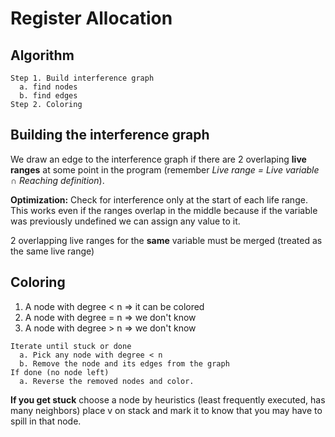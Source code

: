 # Register Allocation

## Algorithm

```
Step 1. Build interference graph
  a. find nodes
  b. find edges
Step 2. Coloring 
```

## Building the interference graph

We draw an edge to the interference graph if there are 2 overlaping **live ranges** at some point in the program (remember _Live range = Live variable ∩ Reaching definition_).

**Optimization:** Check for interference only at the start of each life range. This works even if the ranges overlap in the middle because if the variable was previously undefined we can assign any value to it.

2 overlapping live ranges for the **same** variable must be merged (treated as the same live range)

## Coloring 

1. A node with degree < n ⇒ it can be colored
2. A node with degree = n ⇒ we don't know
3. A node with degree > n ⇒ we don't know

```
Iterate until stuck or done
  a. Pick any node with degree < n
  b. Remove the node and its edges from the graph
If done (no node left)
  a. Reverse the removed nodes and color.
```

**If you get stuck** choose a node by heuristics (least frequently executed, has many neighbors) place v on stack and mark it to know that you may have to spill in that node. 
